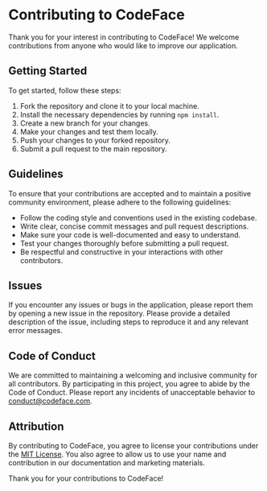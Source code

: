 # Contributing to CodeFace

Thank you for your interest in contributing to CodeFace! We welcome contributions from anyone who would like to improve our application.

## Getting Started

To get started, follow these steps:

1. Fork the repository and clone it to your local machine.
2. Install the necessary dependencies by running `npm install`.
3. Create a new branch for your changes.
4. Make your changes and test them locally.
5. Push your changes to your forked repository.
6. Submit a pull request to the main repository.

## Guidelines

To ensure that your contributions are accepted and to maintain a positive community environment, please adhere to the following guidelines:

- Follow the coding style and conventions used in the existing codebase.
- Write clear, concise commit messages and pull request descriptions.
- Make sure your code is well-documented and easy to understand.
- Test your changes thoroughly before submitting a pull request.
- Be respectful and constructive in your interactions with other contributors.

## Issues

If you encounter any issues or bugs in the application, please report them by opening a new issue in the repository. Please provide a detailed description of the issue, including steps to reproduce it and any relevant error messages.

## Code of Conduct

We are committed to maintaining a welcoming and inclusive community for all contributors. By participating in this project, you agree to abide by the Code of Conduct. Please report any incidents of unacceptable behavior to [conduct@codeface.com](mailto:conduct@codeface.com).

## Attribution

By contributing to CodeFace, you agree to license your contributions under the [MIT License](LICENSE). You also agree to allow us to use your name and contribution in our documentation and marketing materials.

Thank you for your contributions to CodeFace!
